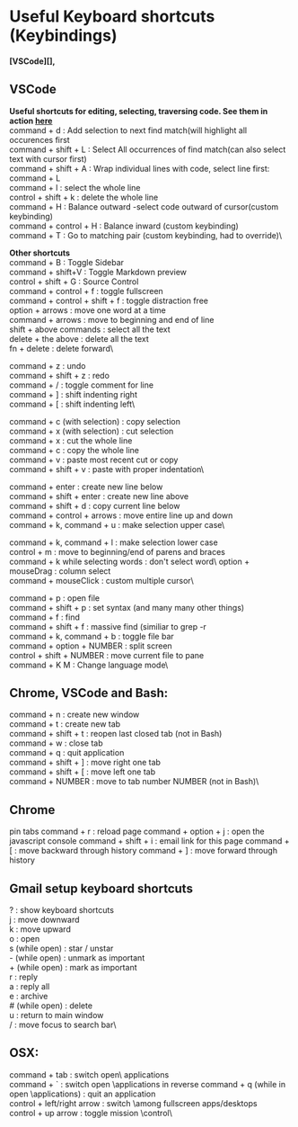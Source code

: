 # Useful Keyboard shortcuts (Keybindings)
#### [VSCode][],  

## VSCode 


__Useful shortcuts for editing, selecting, traversing code. See them in action [here](https://docs.emmet.io/actions/)__\
command + d : Add selection to next find match(will highlight all occurences first\
command + shift + L : Select All occurrences of find match(can also select text with cursor first)\
command + shift + A : Wrap individual lines with code, select line first: command + L\
command + l : select the whole line\
control + shift + k : delete the whole line\
command + H : Balance outward -select code outward of cursor(custom keybinding)\
command + control + H : Balance inward (custom keybinding)\
command + T : Go to matching pair (custom keybinding, had to override)\


__Other shortcuts__\
command + B : Toggle Sidebar\
command + shift+V : Toggle Markdown preview\
 control + shift + G : Source Control\
 command + control + f : toggle fullscreen\
 command + control + shift + f : toggle distraction free\
 option + arrows : move one word at a time\
 command + arrows : move to beginning and end of line\
 shift + above commands : select all the text\
 delete + the above : delete all the text\
 fn + delete : delete forward\

 command + z : undo\
 command + shift + z : redo\
 command + / : toggle comment for line\
 command + ] : shift indenting right\
 command + [ : shift indenting left\

 command + c (with selection) : copy selection\
 command + x (with selection) : cut selection\
 command + x : cut the whole line\
 command + c : copy the whole line\
 command + v : paste most recent cut or copy\
 command + shift + v : paste with proper indentation\

 command + enter : create new line below\
 command + shift + enter : create new line above\
 command + shift + d : copy current line below\
 command + control + arrows : move entire line up and down\
 command + k, command + u : make selection upper case\

 command + k, command + l : make selection lower case\
 control + m : move to beginning/end of parens and braces\
 command + k while selecting words : don't select word\ 
 option + mouseDrag : column select\
 command + mouseClick : custom multiple cursor\

 command + p : open file\
 command + shift + p : set syntax (and many many other things)\
 command + f : find\
 command + shift + f : massive find (similiar to grep -r\
 command + k, command + b : toggle file bar\
 command + option + NUMBER : split screen\
 control + shift + NUMBER : move current file to pane\
 command + K M : Change language mode\


## Chrome, VSCode and Bash:

 command + n : create new window\
 command + t : create new tab\
 command + shift + t : reopen last closed tab (not in Bash)\
 command + w : close tab\
 command + q : quit application\
 command + shift + ] : move right one tab\
 command + shift + [ : move left one tab\
 command + NUMBER : move to tab number NUMBER (not in Bash)\


## Chrome

 pin tabs
 command + r : reload page
 command + option + j : open the javascript console
 command + shift + i : email link for this page
 command + [ : move backward through history
 command + ] : move forward through history


## <a name="gmail"></a>Gmail setup keyboard shortcuts
 ? : show keyboard shortcuts\
 j : move downward\
 k : move upward\
 o : open\
 s (while open) : star / unstar\
 \- (while open) : unmark as important\
 \+ (while open) : mark as important\
 r : reply\
 a : reply all\
 e : archive\
 \# (while open) : delete\
 u : return to main window\
 / : move focus to search bar\


## OSX:

 command + tab : switch open\ applications\
 command + ` : switch open \applications in reverse
 command + q (while in open \applications) : quit an application\
 control + left/right arrow : switch \among fullscreen apps/desktops\
 control + up arrow : toggle mission \control\

